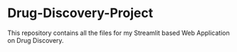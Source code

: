 # Drug-Discovery-Project
This repository contains all the files for my Streamlit based Web Application on Drug Discovery.

